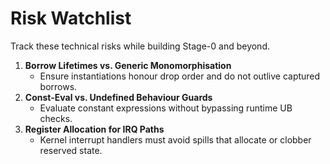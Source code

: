# Risk Watchlist

Track these technical risks while building Stage-0 and beyond.

1. **Borrow Lifetimes vs. Generic Monomorphisation**
   - Ensure instantiations honour drop order and do not outlive captured borrows.
2. **Const-Eval vs. Undefined Behaviour Guards**
   - Evaluate constant expressions without bypassing runtime UB checks.
3. **Register Allocation for IRQ Paths**
   - Kernel interrupt handlers must avoid spills that allocate or clobber reserved state.
